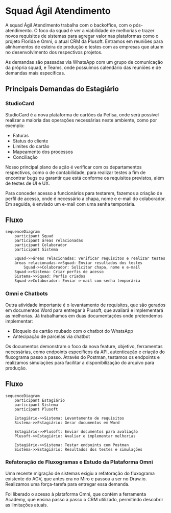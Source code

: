 # Squad Ágil Atendimento

A squad Ágil Atendimento trabalha com o backoffice, com o pós-atendimento. O foco da squad é ver a viabilidade de melhorias e trazer novos requisitos de sistemas para agregar valor nas plataformas como o projeto Florida e Omni, o atual CRM da Plusoft. Entramos em reuniões para alinhamentos de esteira de produção e testes com as empresas que atuam no desenvolvimento dos respectivos projetos.

As demandas são passadas via WhatsApp com um grupo de comunicação da própria squad, e Teams, onde possuímos calendário das reuniões e de demandas mais específicas.

## Principais Demandas do Estagiário

### StudioCard

StudioCard é a nova plataforma de cartões da Pefisa, onde será possível realizar a maioria das operações necessárias neste ambiente, como por exemplo:

- Faturas
- Status do cliente
- Limites do cartão
- Mapeamento dos processos
- Conciliação

Nosso principal plano de ação é verificar com os departamentos respectivos, como o de contabilidade, para realizar testes a fim de encontrar bugs ou garantir que está conforme os requisitos previstos, além de testes de UI e UX. 

Para conceder acesso a funcionários para testarem, fazemos a criação de perfil de acesso, onde é necessário a chapa, nome e e-mail do colaborador. Em seguida, é enviado um e-mail com uma senha temporária.

## Fluxo

```mermaid
sequenceDiagram
    participant Squad
    participant áreas relacionadas
    participant Colaborador
    participant Sistema

    Squad->>áreas relacionadas: Verificar requisitos e realizar testes
    áreas relacionadas->>Squad: Enviar resultados dos testes
        Squad->>Colaborador: Solicitar chapa, nome e e-mail
    Squad->>Sistema: Criar perfis de acesso
    Sistema->>Squad: Perfis criados
    Squad->>Colaborador: Enviar e-mail com senha temporária
```

### Omni e Chatbots

Outra atividade importante é o levantamento de requisitos, que são gerados em documentos Word para entregar à Plusoft, que avaliará e implementará as melhorias. Já trabalhamos em duas documentações onde pretendemos implementar:

- Bloqueio de cartão roubado com o chatbot do WhatsApp
- Antecipação de parcelas via chatbot

Os documentos demonstram o foco da nova feature, objetivo, ferramentas necessárias, como endpoints específicos da API, autenticação e criação do fluxograma passo a passo. Através do Postman, testamos os endpoints e realizamos simulações para facilitar a disponibilização do arquivo para produção.


## Fluxo

```mermaid
sequenceDiagram
    participant Estagiário
    participant Sistema
    participant Plusoft

    Estagiário->>Sistema: Levantamento de requisitos
    Sistema->>Estagiário: Gerar documentos em Word

    Estagiário->>Plusoft: Enviar documentos para avaliação
    Plusoft->>Estagiário: Avaliar e implementar melhorias

    Estagiário->>Sistema: Testar endpoints com Postman
    Sistema->>Estagiário: Resultados dos testes e simulações
```


### Refatoração de Fluxogramas e Estudo da Plataforma Omni

Uma recente migração de sistemas exigiu a refatoração do fluxograma existente do AGV, que antes era no Miro e passou a ser no Draw.io. Realizamos uma força-tarefa para entregar essa demanda.

Foi liberado o acesso à plataforma Omni, que contém a ferramenta Academy, que ensina passo a passo o CRM utilizado, permitindo descobrir as limitações atuais.